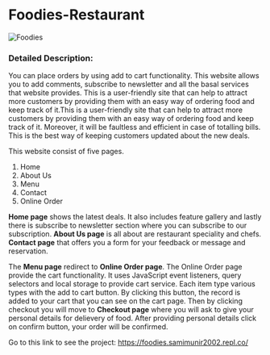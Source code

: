 # Foodies-Restaurant

![Foodies](https://images.samimunir2002.repl.co/Foodies.png)

### Detailed Description:

You can place orders by using add to cart functionality. This website allows you to add comments, subscribe to newsletter and all the basal services that website provides. This is a user-friendly site that can help to attract more customers by providing them with an easy way of ordering food and keep track of it.This is a user-friendly site that can help to attract more customers by providing them with an easy way of ordering food and keep track of it. Moreover, it will be faultless and efficient in case of totalling bills. This is the best way of keeping customers updated about the new deals. 

This website consist of five pages.
1. Home
2. About Us
3. Menu
4. Contact
5. Online Order

**Home page** shows the latest deals. It also includes feature gallery and lastly there is subscribe to newsletter section where you can subscribe to our subscription. **About Us page** is all about are restaurant speciality and chefs. **Contact page** that offers you a form for your feedback or message and reservation. 

The **Menu page** redirect to **Online Order page**. The Online Order page provide the cart functionality. It uses JavaScript event listeners, query selectors and local storage to provide cart service. Each item type various types with the add to cart button. By clicking this button, the record is added to your cart that you can see on the cart page. Then by clicking checkout you will move to **Checkout page** where you will ask to give your personal details for delievery of food. After providing personal details click on confirm button, your order will be confirmed.

Go to this link to see the project: https://foodies.samimunir2002.repl.co/


